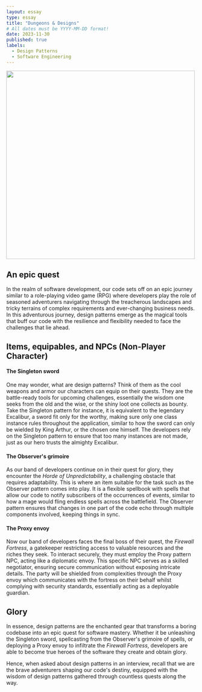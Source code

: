 ```yaml
---
layout: essay
type: essay
title: "Dungeons & Designs"
# All dates must be YYYY-MM-DD format!
date: 2023-11-30
published: true
labels:
  - Design Patterns
  - Software Engineering
---
```


<img width="500px" class="rounded float-start pe-4" src="https://hips.hearstapps.com/hmg-prod/images/scaryrulespmdnd-1521232109.png?resize=1200:*">

## An epic quest

In the realm of software development, our code sets off on an epic journey similar to a role-playing video game (RPG) where developers play the role of seasoned adventurers navigating through the treacherous landscapes and tricky terrains of complex requirements and ever-changing business needs. In this adventurous journey, design patterns emerge as the magical tools that buff our code with the resilience and flexibility needed to face the challenges that lie ahead.

## Items, equipables, and NPCs (Non-Player Character)

#### The Singleton sword

One may wonder, what are design patterns? Think of them as the cool weapons and armor our characters can equip on their quests. They are the battle-ready tools for upcoming challenges, essentially the wisdom one seeks from the old and the wise, or the shiny loot one collects as bounty. Take the Singleton pattern for instance, it is equivalent to the legendary Excalibur, a sword fit only for the worthy, making sure only one class instance rules throughout the application, similar to how the sword can only be wielded by King Arthur, or the chosen one himself. The developers rely on the Singleton pattern to ensure that too many instances are not made, just as our hero trusts the almighty Excalibur.

#### The Observer's grimoire

As our band of developers continue on in their quest for glory, they encounter the *Horde of Unpredictability*, a challenging obstacle that requires adaptability. This is where an item suitable for the task such as the Observer pattern comes into play. It is a flexible spellbook with spells that allow our code to notify subscribers of the occurrences of events, similar to how a mage would fling endless spells across the battlefield. The Observer pattern ensures that changes in one part of the code echo through multiple components involved, keeping things in sync.

#### The Proxy envoy

Now our band of developers faces the final boss of their quest, the *Firewall Fortress*, a gatekeeper restricting access to valuable resources and the riches they seek. To interact securely, they must employ the Proxy pattern NPC, acting like a diplomatic envoy. This specific NPC serves as a skilled negotiator, ensuring secure communication without exposing intricate details. The party will be shielded from complexities through the Proxy envoy which communicates with the fortress on their behalf whilst complying with security standards, essentially acting as a deployable guardian.

## Glory

In essence, design patterns are the enchanted gear that transforms a boring codebase into an epic quest for software mastery. Whether it be unleashing the Singleton sword, spellcasting from the Observer's grimoire of spells, or deploying a Proxy envoy to infiltrate the *Firewall Fortress*, developers are able to become true heroes of the software they create and obtain glory.

Hence, when asked about design patterns in an interview, recall that we are the brave adventurers shaping our code's destiny, equipped with the wisdom of design patterns gathered through countless quests along the way.